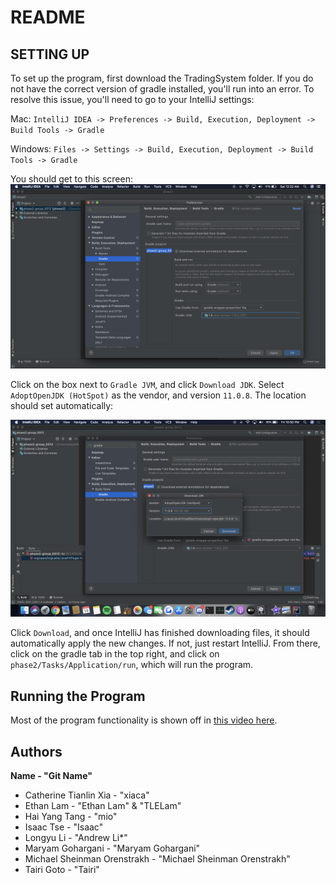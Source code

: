 # README

## SETTING UP

To set up the program, first download the TradingSystem folder. If you do not have the correct version of gradle installed, you'll run into an error. To resolve this issue, you'll need to go to your IntelliJ settings:

Mac:  `IntelliJ IDEA -> Preferences -> Build, Execution, Deployment -> Build Tools -> Gradle`

Windows: `Files -> Settings -> Build, Execution, Deployment -> Build Tools -> Gradle`

You should get to this screen:
![the intelliJ window to get to](images/pic3.png)

Click on the box next to `Gradle JVM`, and click `Download JDK`. Select `AdoptOpenJDK (HotSpot)` as the vendor, and version `11.0.8`. The location should set automatically:

![The option to choose](images/pic2.png)

Click `Download`, and once IntelliJ has finished downloading files, it should automatically apply the new changes. If not, just restart IntelliJ. From there, click on the gradle tab in the top right, and click on `phase2/Tasks/Application/run`, which will run the program.

## Running the Program
Most of the program functionality is shown off in [this video here](https://www.youtube.com/watch?v=4jqZGfEbrw4&feature=youtu.be).

## Authors

**Name - "Git Name"**

* Catherine Tianlin Xia - "xiaca"
* Ethan Lam - "Ethan Lam" & "TLELam"
* Hai Yang Tang - "mio"
* Isaac Tse - "Isaac"
* Longyu Li - "Andrew Li*"
* Maryam Gohargani - "Maryam Gohargani"
* Michael Sheinman Orenstrakh - "Michael Sheinman Orenstrakh"
* Tairi Goto - "Tairi"
